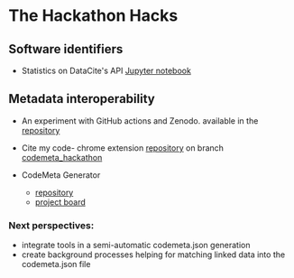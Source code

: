 # The Hackathon Hacks

## Software identifiers

- Statistics on DataCite's API [Jupyter notebook](datacite_mining.ipnyb)

## Metadata interoperability

- An experiment with GitHub actions and Zenodo. available in the [repository](https://github.com/arfon/zenodo-actions)

- Cite my code- chrome extension [repository](https://github.com/NateWr/citemycode) on branch [codemeta_hackathon](https://github.com/NateWr/citemycode/tree/codemeta_hackathon)

- CodeMeta Generator
  - [repository](https://forge.softwareheritage.org/source/codemeta-generator/)
  - [project board](https://forge.softwareheritage.org/tag/codemeta_generator/)

### Next perspectives:
  - integrate tools in a semi-automatic codemeta.json generation
  - create background processes helping for matching linked data into the codemeta.json file
